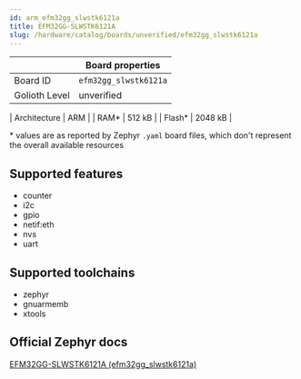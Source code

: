 ```yaml
---
id: arm_efm32gg_slwstk6121a
title: EFM32GG-SLWSTK6121A
slug: /hardware/catalog/boards/unverified/efm32gg_slwstk6121a
---
```


[//]: # (This is an auto-generated file, do not edit! Changes to it will be lost upon re-generation)



|                | Board properties     |
| -------------  | -------------------- |
| Board ID       | `efm32gg_slwstk6121a` |
| Golioth Level  | unverified       |

| Architecture   | ARM |
| RAM*           | 512 kB |
| Flash*         | 2048 kB |

\* values are as reported by Zephyr `.yaml` board files, which don't represent the overall available resources



## Supported features

* counter
* i2c
* gpio
* netif:eth
* nvs
* uart

## Supported toolchains

* zephyr
* gnuarmemb
* xtools

## Official Zephyr docs

[EFM32GG-SLWSTK6121A (efm32gg_slwstk6121a)](https://docs.zephyrproject.org/latest/boards/arm/efm32gg_slwstk6121a/doc/index.html)

